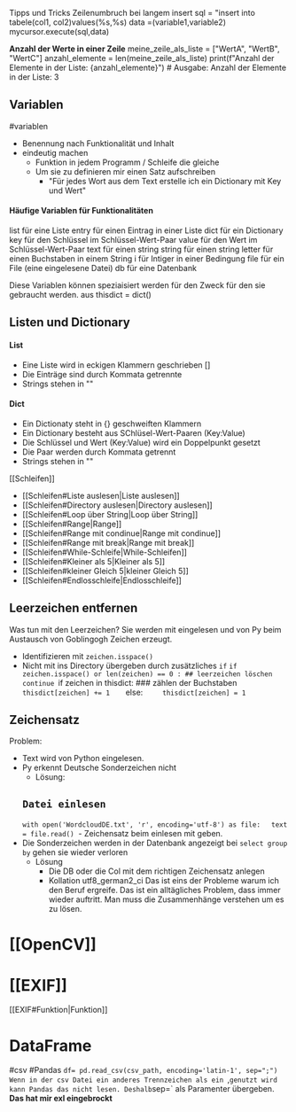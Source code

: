 Tipps und Tricks
Zeilenumbruch bei langem insert 
sql = "insert into tabele(col1, col2)values(%s,%s)
data =(variable1,variable2)
mycursor.execute(sql,data)

 **Anzahl der Werte in einer Zeile**
	meine_zeile_als_liste = ["WertA", "WertB", "WertC"]
    anzahl_elemente = len(meine_zeile_als_liste)
    print(f"Anzahl der Elemente in der Liste: {anzahl_elemente}") # Ausgabe: Anzahl der Elemente in der Liste: 3
## Variablen
#variablen
- Benennung nach Funktionalität und Inhalt
- eindeutig machen
	- Funktion in jedem Programm / Schleife die gleiche
	- Um sie zu definieren mir einen Satz aufschreiben
		- "Für jedes Wort aus dem Text erstelle ich ein Dictionary mit Key und Wert"
#### Häufige Variablen für Funktionalitäten
list für eine Liste
entry für einen Eintrag in einer Liste
dict für ein Dictionary
key für den Schlüssel im Schlüssel-Wert-Paar
value für den Wert im Schlüssel-Wert-Paar
text für einen string
string für einen string
letter für einen Buchstaben in einem String
i für Intiger in einer Bedingung
file für ein File (eine eingelesene Datei)
db für eine Datenbank

Diese Variablen können speziaisiert werden für den Zweck für den sie gebraucht werden.
aus thisdict = dict()

## Listen und Dictionary
#### List
- Eine Liste wird in eckigen Klammern geschrieben [] 
- Die Einträge sind durch Kommata getrennte
- Strings stehen in ""
#### Dict
- Ein Dictionaty steht in {} geschweiften Klammern
- Ein Dictionary besteht aus SChlüsel-Wert-Paaren (Key:Value)
- Die Schlüssel und Wert (Key:Value) wird ein Doppelpunkt gesetzt
- Die Paar werden durch Kommata getrennt
- Strings stehen in ""

[[Schleifen]]
- [[Schleifen#Liste auslesen|Liste auslesen]]
- [[Schleifen#Directory auslesen|Directory auslesen]]
- [[Schleifen#Loop über String|Loop über String]]
- [[Schleifen#Range|Range]]
- [[Schleifen#Range mit condinue|Range mit condinue]]
- [[Schleifen#Range mit break|Range mit break]]
- [[Schleifen#While-Schleife|While-Schleifen]]
- [[Schleifen#Kleiner als 5|Kleiner als 5]]
- [[Schleifen#kleiner Gleich 5|kleiner Gleich 5]] 
- [[Schleifen#Endlosschleife|Endlosschleife]]

## Leerzeichen entfernen
Was tun mit den Leerzeichen? Sie werden mit eingelesen und von Py beim Austausch von Goblingogh Zeichen erzeugt.
- Identifizieren mit `zeichen.isspace()`
- Nicht mit ins Directory übergeben durch zusätzliches `if` 
	`if zeichen.isspace() or len(zeichen) == 0 : ## leerzeichen löschen       continue
	`if zeichen in thisdict: ### zählen der Buchstaben
	  `thisdict[zeichen] += 1
   `else:
        `thisdict[zeichen] = 1`


## Zeichensatz
Problem:
- Text wird von Python eingelesen. 
- Py erkennt Deutsche Sonderzeichen nicht
	- Lösung: 
	## `Datei einlesen`
	`with open('WordcloudDE.txt', 'r', encoding='utf-8') as file:`
    `text = file.read()`
	 - Zeichensatz beim einlesen mit geben.
 - Die Sonderzeichen werden in der Datenbank angezeigt bei `select group by` gehen sie wieder verloren
	 - Lösung
		 - Die DB oder die Col mit dem richtigen Zeichensatz anlegen
		 - Kollation utf8_german2_ci
Das ist eins der Probleme warum ich den Beruf ergreife. Das ist ein alltägliches Problem, dass immer wieder auftritt. Man muss die Zusammenhänge verstehen um es zu lösen.

# [[OpenCV]]
# [[EXIF]]
[[EXIF#Funktion|Funktion]]
# DataFrame
#csv #Pandas 
`df= pd.read_csv(csv_path, encoding='latin-1', sep=";")
Wenn in der csv Datei ein anderes Trennzeichen als ein `,` genutzt wird kann Pandas das nicht lesen. Deshalb `sep=` als Paramenter übergeben. **Das hat mir exl eingebrockt**

